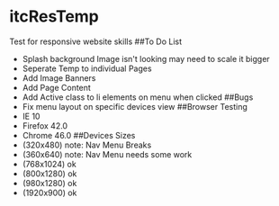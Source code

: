 # itcResTemp
Test for responsive website skills
##To Do List
- Splash background Image isn't looking may need to scale it bigger 
- Seperate Temp to individual Pages
- Add Image Banners
- Add Page Content 
- Add Active class to li elements on menu when clicked
##Bugs
- Fix menu layout on specific devices view
##Browser Testing
- IE 10
- Firefox 42.0
- Chrome 46.0
##Devices Sizes
- (320x480) note: Nav Menu Breaks
- (360x640) note: Nav Menu needs some work
- (768x1024) ok
- (800x1280) ok
- (980x1280) ok
- (1920x900) ok
